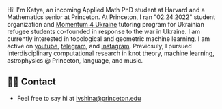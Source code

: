 ---
---

Hi! I'm Katya, an incoming Applied Math PhD student at Harvard and a Mathematics senior at Princeton. At Princeton, I ran "02.24.2022" student organization and [Momentum 4 Ukraine](https://momentumai.org/momentum4ukraine) tutoring program for Ukrainian refugee students co-founded in response to the war in Ukraine. I am currently interested in topological and geometric machine learning. I am active on [youtube](https://www.youtube.com/channel/UCwt427dz_HUxJ7AV4C-n8IQ), [telegram](https://t.me/katiai), and [instagram](https://www.instagram.com/katya.ivshina/). Previosuly, I pursued interdisciplinary computational research in knot theory, machine learning, astrophysics @ Princeton, language, and music.  
 
## 👋🏻 Contact

- Feel free to say hi at ivshina@princeton.edu
 
